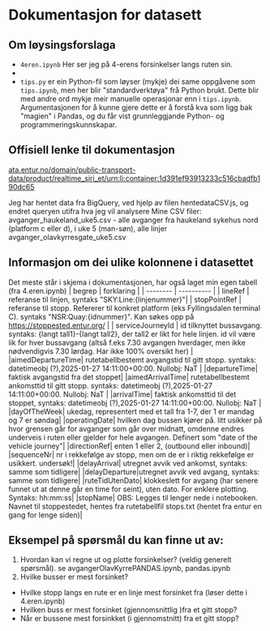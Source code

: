 # Dokumentasjon for datasett

## Om løysingsforslaga
- `4eren.ipynb` Her ser jeg på 4-erens forsinkelser langs ruten sin. 
- 
- `tips.py` er ein Python-fil som løyser (mykje) dei same oppgåvene som `tips.ipynb`, men her blir "standardverktøya" frå Python brukt. Dette blir med andre ord mykje meir manuelle operasjonar enn i `tips.ipynb`. Argumentasjonen for å kunne gjere dette er å forstå kva som ligg bak "magien" i Pandas, og du får vist grunnleggjande Python- og programmeringskunnskapar.

## Offisiell lenke til dokumentasjon

[ata.entur.no/domain/public-transport-data/product/realtime_siri_et/urn:li:container:1d391ef93913233c516cbadfb190dc65](ata.entur.no/domain/public-transport-data/product/realtime_siri_et/urn:li:container:1d391ef93913233c516cbadfb190dc65)

Jeg har hentet data fra BigQuery, ved hjelp av filen hentedataCSV.js, og endret queryen utifra hva jeg vil analysere
Mine CSV filer: 
avganger_haukeland_uke5.csv - alle avganger fra haukeland sykehus nord (platform c eller d), i uke 5 (man-søn), alle linjer
avganger_olavkyrresgate_uke5.csv


## Informasjon om dei ulike kolonnene i datasettet
Det meste står i skjema i dokumentasjonen, har også laget min egen tabell (fra 4.eren.ipynb)
| begrep   | forklaring |
| -------- | ---------- |
| lineRef  | referanse til linjen, syntaks "SKY:Line:{linjenummer}"|
| stopPointRef | referanse til stopp. Refererer til konkret platform (eks Fyllingsdalen terminal C). syntaks "NSR:Quay:{idnummer}". Kan søkes opp på https://stoppested.entur.org/  |
| serviceJourneyId   |  id tilknyttet bussavgang. syntaks: {langt tall1}-{langt tall2}, der tall2 er likt for hele linjen. id vil være lik for hver bussavgang (altså f.eks 7.30 avgangen hverdager, men ikke nødvendigvis 7.30 lørdag. Har ikke 100% oversikt her)   |
|aimedDepartureTime| rutetabellbestemt avgangstid til gitt stopp. syntaks: datetimeobj (?),2025-01-27 14:11:00+00:00. Nullobj: NaT |
|departureTime| faktisk avgangstid fra det stoppet|
|aimedArrivalTime| rutetabellbestemt ankomsttid til gitt stopp. syntaks: datetimeobj (?),2025-01-27 14:11:00+00:00. Nullobj: NaT |
|arrivalTime| faktisk ankomsttid til det stoppet, syntaks: datetimeobj (?),2025-01-27 14:11:00+00:00. Nullobj: NaT |
|dayOfTheWeek| ukedag, representert med et tall fra 1-7, der 1 er mandag og 7 er søndag|
|operatingDate| hvilken dag bussen kjører på. litt usikker på hvor grensen går for avganger som går over midnatt, omdenne endres underveis i ruten eller gjelder for hele avgangen. Definert som "date of the vehicle journey"|
|directionRef| enten 1 eller 2, (outbound eller inbound)|
|sequenceNr| nr i rekkefølge av stopp, men om de er i riktig rekkefølge er usikkert. undersøk!|
|delayArrival| utregnet avvik ved ankomst, syntaks: samme som tidligere|
|delayDeparture|utregnet avvik ved avgang, syntaks: samme som tidligere|
|ruteTidUtenDato| klokkeslett for avgang (har senere funnet ut at denne går en time for seint), uten dato. For enklere plotting. Syntaks: hh:mm:ss|
|stopName| OBS: Legges til lenger nede i notebooken. Navnet til stoppestedet, hentes fra rutetabellfil stops.txt (hentet fra entur en gang for lenge siden)|

## Eksempel på spørsmål du kan finne ut av:
1) Hvordan kan vi regne ut og plotte forsinkelser? (veldig generelt spørsmål). se avgangerOlavKyrrePANDAS.ipynb, pandas.ipynb
2) Hvilke busser er mest forsinket? 
- Hvilke stopp langs en rute er en linje mest forsinket fra (løser dette i 4.eren.ipynb)
- Hvilken buss er mest forsinket (gjennomsnittlig )fra et gitt stopp? 
- Når er bussene mest forsinkket (i gjennomstnitt) fra et gitt stopp?

